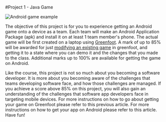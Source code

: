 #Project 1 - Java Game

![Android game example](https://rhildred.github.io/courses/MB215/DFSnake.png "Android game example")

The objective of this project is for you to experience getting an Android game onto a device as a team. Each team will make an Android Application Package (apk) and install it on at least 1 team member's phone. The actual game will be first created on a laptop using [Greenfoot](https://greenfoot.org). A mark of up to 85% will be awarded for just [modifying an existing game](https://github.com/rhildred/Greenfoot-5thingsAboutObjects) in greenfoot, and getting it to a state where you can demo it and the changes that you made to the class. Additional marks up to 100% are available for getting the game on Android. 

Like the course, this project is not so much about you becoming a software developer. It is more about you becoming aware of the challenges that teams developing software face, and how those challenges are managed. If you achieve a score above 85% on this project, you will also gain an understanding of the challenges that software app developers face in targeting mobile devices. For more instructions on how to go about getting your game on Greenfoot please refer to this previous article. For more instructions on how to get your app on Android please refer to this article. Have fun! 

